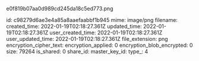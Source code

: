 e0f819b07aa0d989cd245da18c5ed773.png

id: c98279d6ae3e4a85a8aaefaabbf1b945
mime: image/png
filename: 
created_time: 2022-01-19T02:18:27.361Z
updated_time: 2022-01-19T02:18:27.361Z
user_created_time: 2022-01-19T02:18:27.361Z
user_updated_time: 2022-01-19T02:18:27.361Z
file_extension: png
encryption_cipher_text: 
encryption_applied: 0
encryption_blob_encrypted: 0
size: 79264
is_shared: 0
share_id: 
master_key_id: 
type_: 4